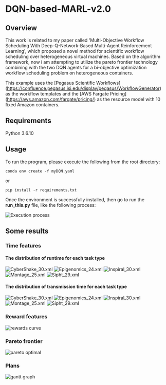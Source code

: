 # DQN-based-MARL-v2.0

## Overview
This work is related to my paper called 'Multi-Objective Workflow Scheduling With Deep-Q-Network-Based Multi-Agent Reinforcement Learning', which proposed a novel method for scientific workflow scheduling over heterogeneous virtual machines. Based on the algorithm framework, now i am attempting to utilize the pareto frontier technology combining with the two DQN agents for a bi-objective optimization workflow scheduling problem on heterogeneous containers.

This example uses the [Pegasus Scientific Workflows] (https://confluence.pegasus.isi.edu/display/pegasus/WorkflowGenerator) as the workflow templates and the [AWS Fargate Pricing] (https://aws.amazon.com/fargate/pricing/) as the resource model with 10 fixed Amazon containers. 

## Requirements
Python 3.6.10

## Usage
To run the program, please execute the following from the root directory: 

```
conda env create -f myDQN.yaml
```
or 
```
pip install -r requirements.txt
```
Once the environment is successfully installed, then go to run the **run_this.py** file, like the following process: 

![Execution process](./figures/run_this.py-DQN-based-MARL-Visual-Studio-Code-2020-04-19-16-21-37.gif)

## Some results

### Time features
#### The distribution of runtime for each task type
![CyberShake_30.xml](./figures/time_features/rt_CyberShake_30.xml.svg)
![Epigenomics_24.xml](./figures/time_features/rt_Epigenomics_24.xml.svg)
![Inspiral_30.xml](./figures/time_features/rt_Inspiral_30.xml.svg)
![Montage_25.xml](./figures/time_features/rt_Montage_25.xml.svg)
![Sipht_29.xml](./figures/time_features/rt_Sipht_29.xml.svg)

#### The distribution of transmission time for each task type
![CyberShake_30.xml](./figures/time_features/tt_CyberShake_30.xml.svg)
![Epigenomics_24.xml](./figures/time_features/tt_Epigenomics_24.xml.svg)
![Inspiral_30.xml](./figures/time_features/tt_Inspiral_30.xml.svg)
![Montage_25.xml](./figures/time_features/tt_Montage_25.xml.svg)
![Sipht_29.xml](./figures/time_features/tt_Sipht_29.xml.svg)

### Reward features
![rewards curve](./figures/reward_features/rewards.png)

### Pareto frontier
![pareto optimal](./figures/pareto_frontier/Pareto.png)

### Plans
![gantt graph](./figures/plans/DQN-based_MARL_workflow_scheduling.png)
